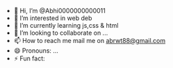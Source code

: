- 👋 Hi, I’m @Abhi0000000000011
- 👀 I’m interested in web deb
- 🌱 I’m currently learning js,css & html
- 💞️ I’m looking to collaborate on ...
- 📫 How to reach me mail me on abrwt88@gmail.com
- 😄 Pronouns: ...
- ⚡ Fun fact: 

<!---
Abhi0000000000011/Abhi0000000000011 is a ✨ special ✨ repository because its `README.md` (this file) appears on your GitHub profile.
You can click the Preview link to take a look at your changes.
--->
